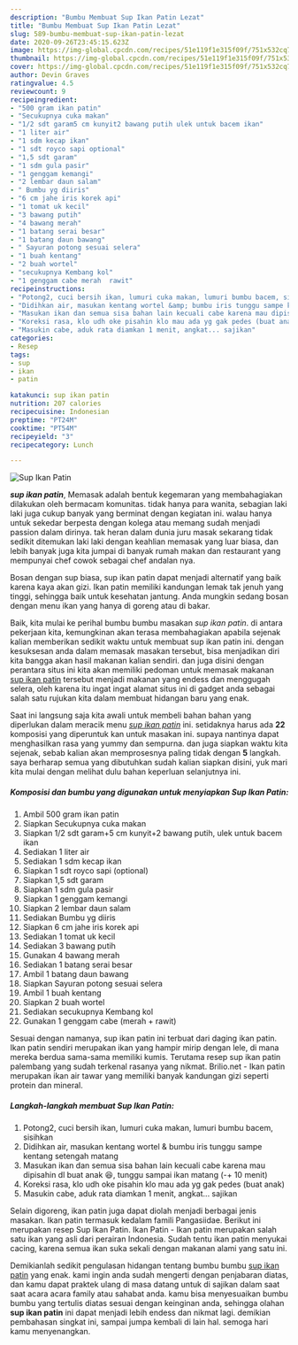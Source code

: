 ```yaml
---
description: "Bumbu Membuat Sup Ikan Patin Lezat"
title: "Bumbu Membuat Sup Ikan Patin Lezat"
slug: 589-bumbu-membuat-sup-ikan-patin-lezat
date: 2020-09-26T23:45:15.623Z
image: https://img-global.cpcdn.com/recipes/51e119f1e315f09f/751x532cq70/sup-ikan-patin-foto-resep-utama.jpg
thumbnail: https://img-global.cpcdn.com/recipes/51e119f1e315f09f/751x532cq70/sup-ikan-patin-foto-resep-utama.jpg
cover: https://img-global.cpcdn.com/recipes/51e119f1e315f09f/751x532cq70/sup-ikan-patin-foto-resep-utama.jpg
author: Devin Graves
ratingvalue: 4.5
reviewcount: 9
recipeingredient:
- "500 gram ikan patin"
- "Secukupnya cuka makan"
- "1/2 sdt garam5 cm kunyit2 bawang putih ulek untuk bacem ikan"
- "1 liter air"
- "1 sdm kecap ikan"
- "1 sdt royco sapi optional"
- "1,5 sdt garam"
- "1 sdm gula pasir"
- "1 genggam kemangi"
- "2 lembar daun salam"
- " Bumbu yg diiris"
- "6 cm jahe iris korek api"
- "1 tomat uk kecil"
- "3 bawang putih"
- "4 bawang merah"
- "1 batang serai besar"
- "1 batang daun bawang"
- " Sayuran potong sesuai selera"
- "1 buah kentang"
- "2 buah wortel"
- "secukupnya Kembang kol"
- "1 genggam cabe merah  rawit"
recipeinstructions:
- "Potong2, cuci bersih ikan, lumuri cuka makan, lumuri bumbu bacem, sisihkan"
- "Didihkan air, masukan kentang wortel &amp; bumbu iris tunggu sampe kentang setengah matang"
- "Masukan ikan dan semua sisa bahan lain kecuali cabe karena mau dipisahin dl buat anak 😆, tunggu sampai ikan matang (-+ 10 menit)"
- "Koreksi rasa, klo udh oke pisahin klo mau ada yg gak pedes (buat anak)"
- "Masukin cabe, aduk rata diamkan 1 menit, angkat... sajikan"
categories:
- Resep
tags:
- sup
- ikan
- patin

katakunci: sup ikan patin 
nutrition: 207 calories
recipecuisine: Indonesian
preptime: "PT24M"
cooktime: "PT54M"
recipeyield: "3"
recipecategory: Lunch

---
```



![Sup Ikan Patin](https://img-global.cpcdn.com/recipes/51e119f1e315f09f/751x532cq70/sup-ikan-patin-foto-resep-utama.jpg)

<b><i>sup ikan patin</i></b>, Memasak adalah bentuk kegemaran yang membahagiakan dilakukan oleh bermacam komunitas. tidak hanya para wanita, sebagian laki laki juga cukup banyak yang berminat dengan kegiatan ini. walau hanya untuk sekedar berpesta dengan kolega atau memang sudah menjadi passion dalam dirinya. tak heran dalam dunia juru masak sekarang tidak sedikit ditemukan laki laki dengan keahlian memasak yang luar biasa, dan lebih banyak juga kita jumpai di banyak rumah makan dan restaurant yang mempunyai chef cowok sebagai chef andalan nya.

Bosan dengan sup biasa, sup ikan patin dapat menjadi alternatif yang baik karena kaya akan gizi. Ikan patin memiliki kandungan lemak tak jenuh yang tinggi, sehingga baik untuk kesehatan jantung. Anda mungkin sedang bosan dengan menu ikan yang hanya di goreng atau di bakar.

Baik, kita mulai ke perihal bumbu bumbu masakan <i>sup ikan patin</i>. di antara pekerjaan kita, kemungkinan akan terasa membahagiakan apabila sejenak kalian memberikan sedikit waktu untuk membuat sup ikan patin ini. dengan kesuksesan anda dalam memasak masakan tersebut, bisa menjadikan diri kita bangga akan hasil makanan kalian sendiri. dan juga disini dengan perantara situs ini kita akan memiliki pedoman untuk memasak makanan <u>sup ikan patin</u> tersebut menjadi makanan yang endess dan menggugah selera, oleh karena itu ingat ingat alamat situs ini di gadget anda sebagai salah satu rujukan kita dalam membuat hidangan baru yang enak.


Saat ini langsung saja kita awali untuk membeli bahan bahan yang diperlukan dalam meracik menu <u><i>sup ikan patin</i></u> ini. setidaknya harus ada <b>22</b> komposisi yang diperuntuk kan untuk masakan ini. supaya nantinya dapat menghasilkan rasa yang yummy dan sempurna. dan juga siapkan waktu kita sejenak, sebab kalian akan memprosesnya paling tidak dengan <b>5</b> langkah. saya berharap semua yang dibutuhkan sudah kalian siapkan disini, yuk mari kita mulai dengan melihat dulu bahan keperluan selanjutnya ini.

<!--inarticleads1-->

##### Komposisi dan bumbu yang digunakan untuk menyiapkan Sup Ikan Patin:

1. Ambil 500 gram ikan patin
1. Siapkan Secukupnya cuka makan
1. Siapkan 1/2 sdt garam+5 cm kunyit+2 bawang putih, ulek untuk bacem ikan
1. Sediakan 1 liter air
1. Sediakan 1 sdm kecap ikan
1. Siapkan 1 sdt royco sapi (optional)
1. Siapkan 1,5 sdt garam
1. Siapkan 1 sdm gula pasir
1. Siapkan 1 genggam kemangi
1. Siapkan 2 lembar daun salam
1. Sediakan  Bumbu yg diiris
1. Siapkan 6 cm jahe iris korek api
1. Sediakan 1 tomat uk kecil
1. Sediakan 3 bawang putih
1. Gunakan 4 bawang merah
1. Sediakan 1 batang serai besar
1. Ambil 1 batang daun bawang
1. Siapkan  Sayuran potong sesuai selera
1. Ambil 1 buah kentang
1. Siapkan 2 buah wortel
1. Sediakan secukupnya Kembang kol
1. Gunakan 1 genggam cabe (merah + rawit)


Sesuai dengan namanya, sup ikan patin ini terbuat dari daging ikan patin. Ikan patin sendiri merupakan ikan yang hampir mirip dengan lele, di mana mereka berdua sama-sama memiliki kumis. Terutama resep sup ikan patin palembang yang sudah terkenal rasanya yang nikmat. Brilio.net - Ikan patin merupakan ikan air tawar yang memiliki banyak kandungan gizi seperti protein dan mineral. 

<!--inarticleads2-->

##### Langkah-langkah membuat Sup Ikan Patin:

1. Potong2, cuci bersih ikan, lumuri cuka makan, lumuri bumbu bacem, sisihkan
1. Didihkan air, masukan kentang wortel &amp; bumbu iris tunggu sampe kentang setengah matang
1. Masukan ikan dan semua sisa bahan lain kecuali cabe karena mau dipisahin dl buat anak 😆, tunggu sampai ikan matang (-+ 10 menit)
1. Koreksi rasa, klo udh oke pisahin klo mau ada yg gak pedes (buat anak)
1. Masukin cabe, aduk rata diamkan 1 menit, angkat... sajikan


Selain digoreng, ikan patin juga dapat diolah menjadi berbagai jenis masakan. Ikan patin termasuk kedalam famili Pangasiidae. Berikut ini merupakan resep Sup Ikan Patin. Ikan Patin - Ikan patin merupakan salah satu ikan yang asli dari perairan Indonesia. Sudah tentu ikan patin menyukai cacing, karena semua ikan suka sekali dengan makanan alami yang satu ini. 

Demikianlah sedikit pengulasan hidangan tentang bumbu bumbu <u>sup ikan patin</u> yang enak. kami ingin anda sudah mengerti dengan penjabaran diatas, dan kamu dapat praktek ulang di masa datang untuk di sajikan dalam saat saat acara acara family atau sahabat anda. kamu bisa menyesuaikan bumbu bumbu yang tertulis diatas sesuai dengan keinginan anda, sehingga olahan <b>sup ikan patin</b> ini dapat menjadi lebih endess dan nikmat lagi. demikian pembahasan singkat ini, sampai jumpa kembali di lain hal. semoga hari kamu menyenangkan.
